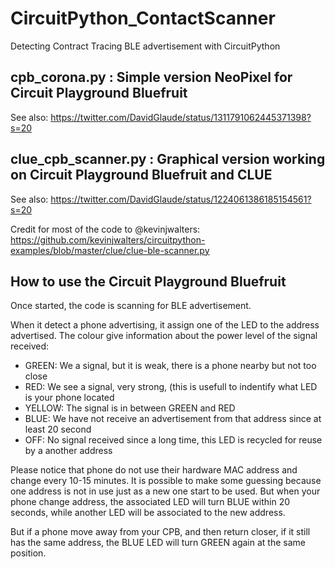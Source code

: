 # CircuitPython_ContactScanner
Detecting Contract Tracing BLE advertisement with CircuitPython

## cpb_corona.py : Simple version NeoPixel for Circuit Playground Bluefruit

See also: https://twitter.com/DavidGlaude/status/1311791062445371398?s=20

## clue_cpb_scanner.py : Graphical version working on Circuit Playground Bluefruit and CLUE

See also: https://twitter.com/DavidGlaude/status/1224061386185154561?s=20



Credit for most of the code to @kevinjwalters: https://github.com/kevinjwalters/circuitpython-examples/blob/master/clue/clue-ble-scanner.py


## How to use the Circuit Playground Bluefruit

Once started, the code is scanning for BLE advertisement.

When it detect a phone advertising, it assign one of the LED to the address advertised.
The colour give information about the power level of the signal received:
* GREEN: We a signal, but it is weak, there is a phone nearby but not too close
* RED: We see a signal, very strong, (this is usefull to indentify what LED is your phone located
* YELLOW: The signal is in between GREEN and RED
* BLUE: We have not receive an advertisement from that address since at least 20 second
* OFF: No signal received since a long time, this LED is recycled for reuse by a another address

Please notice that phone do not use their hardware MAC address and change every 10-15 minutes.
It is possible to make some guessing because one address is not in use just as a new one start to be used.
But when your phone change address, the associated LED will turn BLUE within 20 seconds, while another LED will be associated to the new address.

But if a phone move away from your CPB, and then return closer, if it still has the same address, the BLUE LED will turn GREEN again at the same position.


